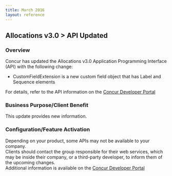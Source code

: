 ```yaml
---
title: March 2016
layout: reference
---
```


## Allocations v3.0 > API Updated

### Overview

Concur has updated the Allocations v3.0 Application Programming Interface (API) with the following change:  
* CustomFieldExtension is a new custom field object that has Label and Sequence elements  

For details, refer to the API information on the [Concur Developer Portal](https://developer.concur.com)

### Business Purpose/Client Benefit

This update provides new information.

### Configuration/Feature Activation

Depending on your product, some APIs may not be available to your company.  
Clients should contact the group responsible for their web services, which may be inside their company, or a third-party developer, to inform them of the upcoming changes.  
Additional information is available on the [Concur Developer Portal](https://developer.concur.com.)
 
